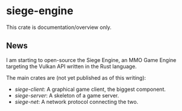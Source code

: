 # siege-engine

This crate is documentation/overview only.

## News

I am starting to open-source the Siege Engine, an MMO Game Engine targeting the Vulkan API
written in the Rust language.

The main crates are (not yet published as of this writing):

* *siege-client*: A graphical game client, the biggest component.
* *siege-server*: A skeleton of a game server.
* *siege-net*: A network protocol connecting the two.
